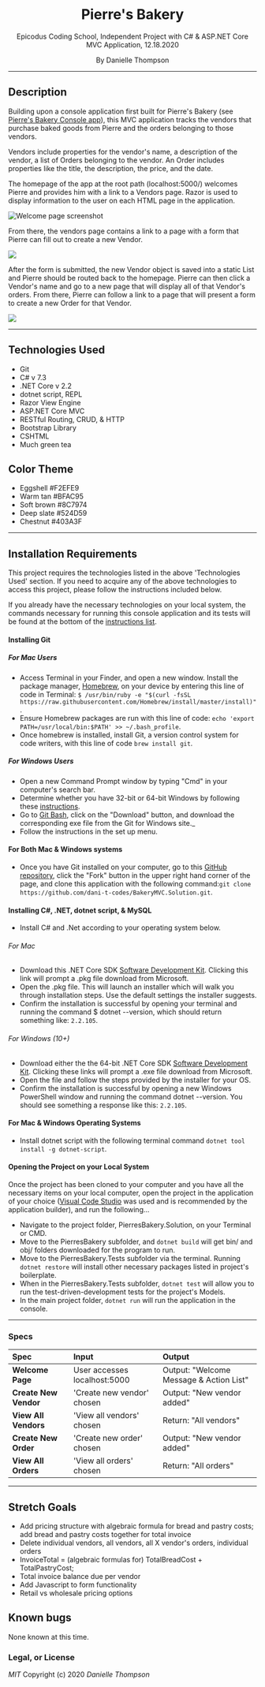 <div align="center">

# Pierre's Bakery

</div>
<p align="center">Epicodus Coding School, Independent Project with C# & ASP.NET Core MVC Application, 12.18.2020</p>
<p align="center">By Danielle Thompson</p>

---

## Description

Building upon a console application first built for Pierre's Bakery (see [Pierre's Bakery Console app](https://github.com/dani-t-codes/PierresBakery.Solution)), this MVC application tracks the vendors that purchase baked goods from Pierre and the orders belonging to those vendors.

Vendors include properties for the vendor's name, a description of the vendor, a list of Orders belonging to the vendor. An Order includes properties like the title, the description, the price, and the date.

The homepage of the app at the root path (localhost:5000/) welcomes Pierre and provides him with a link to a Vendors page. Razor is used to display information to the user on each HTML page in the application.

<img align="center" src="BakeryMVC/wwwroot/img/Splash-Page-Screenshot.png" alt="Welcome page screenshot">

From there, the vendors page contains a link to a page with a form that Pierre can fill out to create a new Vendor.

<img align="center" src="BakeryMVC/wwwroot/img/New-Vendor-Form-Screenshot.png">

After the form is submitted, the new Vendor object is saved into a static List and Pierre should be routed back to the homepage. Pierre can then click a Vendor's name and go to a new page that will display all of that Vendor's orders. From there, Pierre can follow a link to a page that will present a form to create a new Order for that Vendor.

<img align="center" src="BakeryMVC/wwwroot/img/New-Order-Form-Screenshot.png">

---

## Technologies Used

- Git
- C# v 7.3
- .NET Core v 2.2
- dotnet script, REPL
- Razor View Engine
- ASP.NET Core MVC
- RESTful Routing, CRUD, & HTTP
- Bootstrap Library
- CSHTML
- Much green tea

## Color Theme
- Eggshell #F2EFE9
- Warm tan #BFAC95
- Soft brown #8C7974
- Deep slate #524D59
- Chestnut #403A3F

---

## Installation Requirements

This project requires the technologies listed in the above 'Technologies Used' section. If you need to acquire any of the above technologies to access this project, please follow the instructions included below.

If you already have the necessary technologies on your local system, the commands necessary for running this console application and its tests will be found at the bottom of the [instructions list](https://github.com/dani-t-codes/BakeryMVC.Solution#opening-the-project-on-your-local-system).

#### Installing Git
##### For Mac Users
- Access Terminal in your Finder, and open a new window. Install the package manager, [Homebrew](https://brew.sh/), on your device by entering this line of code in Terminal: `$ /usr/bin/ruby -e "$(curl -fsSL https://raw.githubusercontent.com/Homebrew/install/master/install)"`.
- Ensure Homebrew packages are run with this line of code: `echo 'export PATH=/usr/local/bin:$PATH' >> ~/.bash_profile`.
- Once homebrew is installed, install Git, a version control system for code writers, with this line of code `brew install git`.

##### For Windows Users
- Open a new Command Prompt window by typing "Cmd" in your computer's search bar.
- Determine whether you have 32-bit or 64-bit Windows by following these [instructions](https://support.microsoft.com/en-us/help/13443/windows-which-version-am-i-running).
- Go to [Git Bash](https://gitforwindows.org/), click on the "Download" button, and download the corresponding exe file from the Git for Windows site._
- Follow the instructions in the set up menu.

#### For Both Mac & Windows systems
- Once you have Git installed on your computer, go to this [GitHub repository](https://github.com/dani-t-codes/BakeryMVC.Solution), click the "Fork" button in the upper right hand corner of the page, and clone this application with the following command:`git clone https://github.com/dani-t-codes/BakeryMVC.Solution.git`.

#### Installing C#, .NET, dotnet script, & MySQL
* Install C# and .Net according to your operating system below.
###### For Mac
 * Download this .NET Core SDK [Software Development Kit](https://dotnet.microsoft.com/download/thank-you/dotnet-sdk-2.2.106-macos-x64-installer). Clicking this link will prompt a .pkg file download from Microsoft.
* Open the .pkg file. This will launch an installer which will walk you through installation steps. Use the default settings the installer suggests.
* Confirm the installation is successful by opening your terminal and running the command $ dotnet --version, which should return something like: `2.2.105`.

###### For Windows (10+)
* Download either the the 64-bit .NET Core SDK [Software Development Kit](https://dotnet.microsoft.com/download/thank-you/dotnet-sdk-2.2.203-windows-x64-installer). Clicking these links will prompt a .exe file download from Microsoft.
* Open the file and follow the steps provided by the installer for your OS.
* Confirm the installation is successful by opening a new Windows PowerShell window and running the command dotnet --version. You should see something a response like this: `2.2.105`.

#### For Mac & Windows Operating Systems
* Install dotnet script with the following terminal command `dotnet tool install -g dotnet-script`.

#### Opening the Project on your Local System
Once the project has been cloned to your computer and you have all the necessary items on your local computer, open the project in the application of your choice ([Visual Code Studio](https://code.visualstudio.com/) was used and is recommended by the application builder), and run the following...

* Navigate to the project folder, PierresBakery.Solution, on your Terminal or CMD.
* Move to the PierresBakery subfolder, and `dotnet build` will get bin/ and obj/ folders downloaded for the program to run.
* Move to the PierresBakery.Tests subfolder via the terminal. Running `dotnet restore` will install other necessary packages listed in project's boilerplate.
* When in the PierresBakery.Tests subfolder, `dotnet test` will allow you to run the test-driven-development tests for the project's Models.
* In the main project folder, `dotnet run` will run the application in the console.

---

### Specs

| Spec                                            | Input                        | Output                        |
| :---------------------------------------------- | :--------------------------- | :----------------------------|
| **Welcome Page** | User accesses localhost:5000 | Output: "Welcome Message & Action List" |
| **Create New Vendor** | 'Create new vendor' chosen | Output: "New vendor added" |
| **View All Vendors** | 'View all vendors' chosen | Return: "All vendors" |
| **Create New Order** | 'Create new order' chosen | Output: "New vendor added" |
| **View All Orders** | 'View all orders' chosen | Return: "All orders" |

---

## Stretch Goals
- Add pricing structure with algebraic formula for bread and pastry costs; add bread and pastry costs together for total invoice
- Delete individual vendors, all vendors, all X vendor's orders, individual orders
- InvoiceTotal = (algebraic formulas for) TotalBreadCost + TotalPastryCost;
- Total invoice balance due per vendor
- Add Javascript to form functionality
- Retail vs wholesale pricing options

## Known bugs
None known at this time.

### Legal, or License
_MIT_ Copyright (c) 2020 *_Danielle Thompson_*